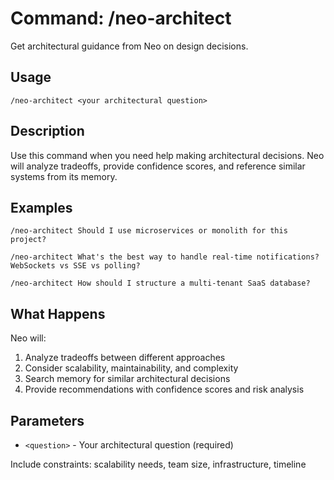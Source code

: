 # Command: /neo-architect

Get architectural guidance from Neo on design decisions.

## Usage

```
/neo-architect <your architectural question>
```

## Description

Use this command when you need help making architectural decisions. Neo will analyze tradeoffs, provide confidence scores, and reference similar systems from its memory.

## Examples

```
/neo-architect Should I use microservices or monolith for this project?

/neo-architect What's the best way to handle real-time notifications? WebSockets vs SSE vs polling?

/neo-architect How should I structure a multi-tenant SaaS database?
```

## What Happens

Neo will:
1. Analyze tradeoffs between different approaches
2. Consider scalability, maintainability, and complexity
3. Search memory for similar architectural decisions
4. Provide recommendations with confidence scores and risk analysis

## Parameters

- `<question>` - Your architectural question (required)

Include constraints: scalability needs, team size, infrastructure, timeline
